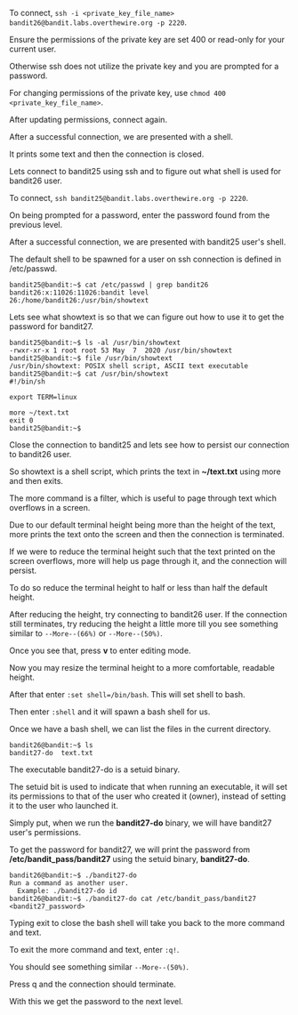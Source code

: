 To connect, `ssh -i <private_key_file_name> bandit26@bandit.labs.overthewire.org -p 2220`.

Ensure the permissions of the private key are set 400 or read-only for your current user.

Otherwise ssh does not utilize the private key and you are prompted for a password.

For changing permissions of the private key, use `chmod 400 <private_key_file_name>`.

After updating permissions, connect again.

After a successful connection, we are presented with a shell.

It prints some text and then the connection is closed.


Lets connect to bandit25 using ssh and to figure out what shell is used for bandit26 user.

To connect, `ssh bandit25@bandit.labs.overthewire.org -p 2220`.

On being prompted for a password, enter the password found from the previous level.

After a successful connection, we are presented with bandit25 user's shell.


The default shell to be spawned for a user on ssh connection is defined in /etc/passwd.

```
bandit25@bandit:~$ cat /etc/passwd | grep bandit26
bandit26:x:11026:11026:bandit level 26:/home/bandit26:/usr/bin/showtext
```


Lets see what showtext is so that we can figure out how to use it to get the password for bandit27.

```
bandit25@bandit:~$ ls -al /usr/bin/showtext
-rwxr-xr-x 1 root root 53 May  7  2020 /usr/bin/showtext
bandit25@bandit:~$ file /usr/bin/showtext
/usr/bin/showtext: POSIX shell script, ASCII text executable
bandit25@bandit:~$ cat /usr/bin/showtext
#!/bin/sh

export TERM=linux

more ~/text.txt
exit 0
bandit25@bandit:~$
```

Close the connection to bandit25 and lets see how to persist our connection to bandit26 user.

So showtext is a shell script, which prints the text in **~/text.txt** using more and then exits.


The more command is a filter, which is useful to page through text which overflows in a screen.


Due to our default terminal height being more than the height of the text, more prints the text onto the screen and then the connection is terminated.

If we were to reduce the terminal height such that the text printed on the screen overflows, more will help us page through it, and the connection will persist.


To do so reduce the terminal height to half or less than half the default height.

After reducing the height, try connecting to bandit26 user. If the connection still terminates, try reducing the height a little more till you see something similar to `--More--(66%)` or `--More--(50%)`.


Once you see that, press **v** to enter editing mode.


Now you may resize the terminal height to a more comfortable, readable height.


After that enter `:set shell=/bin/bash`. This will set shell to bash.

Then enter `:shell` and it will spawn a bash shell for us.


Once we have a bash shell, we can list the files in the current directory.

```
bandit26@bandit:~$ ls
bandit27-do  text.txt
```

The executable bandit27-do is a setuid binary.


The setuid bit is used to indicate that when running an executable, it will set its permissions to that of the user who created it (owner), instead of setting it to the user who launched it.

Simply put, when we run the **bandit27-do** binary, we will have bandit27 user's permissions.


To get the password for bandit27, we will print the password from **/etc/bandit_pass/bandit27** using the setuid binary, **bandit27-do**.

```
bandit26@bandit:~$ ./bandit27-do 
Run a command as another user.
  Example: ./bandit27-do id
bandit26@bandit:~$ ./bandit27-do cat /etc/bandit_pass/bandit27
<bandit27_password>
```

Typing exit to close the bash shell will take you back to the more command and text.


To exit the more command and text, enter `:q!`.

You should see something similar `--More--(50%)`.

Press q and the connection should terminate.

With this we get the password to the next level.